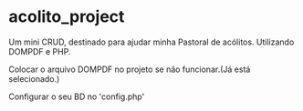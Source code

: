 # acolito_project
Um mini CRUD, destinado para ajudar minha Pastoral de acólitos. Utilizando DOMPDF e PHP.

Colocar o arquivo DOMPDF no projeto se não funcionar.(Já está selecionado.)

Configurar o seu BD no 'config.php'
